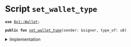 
<a name="set_wallet_type"></a>

# Script `set_wallet_type`





<pre><code><b>use</b> <a href="../../modules/doc/Wallet.md#0x1_Wallet">0x1::Wallet</a>;
</code></pre>




<pre><code><b>public</b> <b>fun</b> <a href="ol_wallet_set.md#set_wallet_type">set_wallet_type</a>(sender: &signer, type_of: u8)
</code></pre>



<details>
<summary>Implementation</summary>


<pre><code><b>fun</b> <a href="ol_wallet_set.md#set_wallet_type">set_wallet_type</a>(sender: &signer, type_of: u8) {
  <b>if</b> (type_of == 0) {
    <a href="../../modules/doc/Wallet.md#0x1_Wallet_set_slow">Wallet::set_slow</a>(sender)
  };

  <b>if</b> (type_of == 1) {
    <a href="../../modules/doc/Wallet.md#0x1_Wallet_set_comm">Wallet::set_comm</a>(sender)
  };
}
</code></pre>



</details>


[//]: # ("File containing references which can be used from documentation")
[ACCESS_CONTROL]: https://github.com/libra/lip/blob/master/lips/lip-2.md
[ROLE]: https://github.com/libra/lip/blob/master/lips/lip-2.md#roles
[PERMISSION]: https://github.com/libra/lip/blob/master/lips/lip-2.md#permissions
